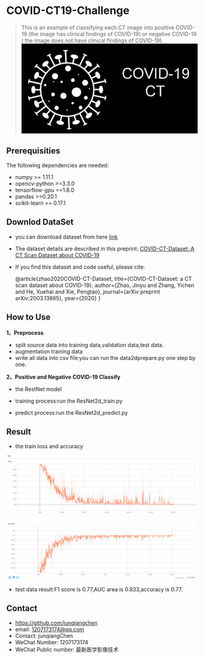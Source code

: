 # COVID-CT19-Challenge
> This is an example of classifying each CT image into positive COVID-19 (the image has  clinical findings of COVID-19) or negative COVID-19 ( the image does not have clinical findings of COVID-19).
![](covid-CT.png)

## Prerequisities
The following dependencies are needed:
- numpy >= 1.11.1
- opencv-python >=3.3.0
- tensorflow-gpu ==1.8.0
- pandas >=0.20.1
- scikit-learn >= 0.17.1

## Downlod DataSet

* you can download dataset from here [link](https://github.com/UCSD-AI4H/COVID-CT)
* The dataset details are described in this preprint: [COVID-CT-Dataset: A CT Scan Dataset about COVID-19](https://arxiv.org/pdf/2003.13865.pdf)

* If you find this dataset and code useful, please cite:

    @article{zhao2020COVID-CT-Dataset,
      title={COVID-CT-Dataset: a CT scan dataset about COVID-19},
      author={Zhao, Jinyu and Zhang, Yichen and He, Xuehai and Xie, Pengtao},
      journal={arXiv preprint arXiv:2003.13865}, 
      year={2020}
    }

## How to Use

**1、Preprocess**

* split source data into training data,validation data,test data.
* augmentation training data
* write all data into csv file:you can run the data2dprepare.py one step by one.

**2、Positive and Negative COVID-19 Classify**
* the RestNet model

* training process:run the ResNet2d_train.py
* predict process:run the ResNet2d_predict.py

## Result

* the train loss and accuracy

![](loss.PNG)

![](accu.PNG)

* test data result:F1 score is 0.77,AUC area is 0.833,accuracy is 0.77.

## Contact
* https://github.com/junqiangchen
* email: 1207173174@qq.com
* Contact: junqiangChen
* WeChat Number: 1207173174
* WeChat Public number: 最新医学影像技术
